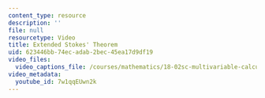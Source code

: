 ```yaml
---
content_type: resource
description: ''
file: null
resourcetype: Video
title: Extended Stokes' Theorem
uid: 623446bb-74ec-adab-2bec-45ea17d9df19
video_files:
  video_captions_file: /courses/mathematics/18-02sc-multivariable-calculus-fall-2010/4.-triple-integrals-and-surface-integrals-in-3-space/part-c-line-integrals-and-stokes-theorem/session-93-example/extended-stokes-theorem/7w1qqEUwn2k.vtt
video_metadata:
  youtube_id: 7w1qqEUwn2k
---
```

